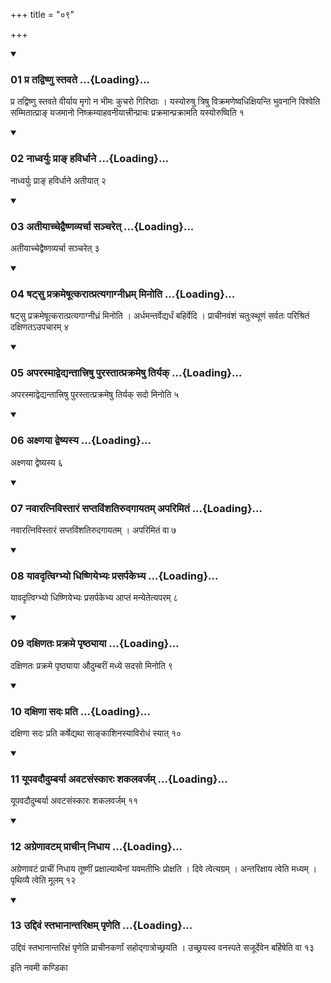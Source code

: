 +++
title = "०९"

+++

<div class="js_include" includetitle="true" newlevelforh1="3" unfilled="" url="/vedAH_yajuH/taittirIyam/sUtram/ApastambaH/shrautam/vishvAsa-prastutiH/11/09/01_pra_tadviShNu_stavate.md">
<details open><summary><h3>01 प्र तद्विष्णु स्तवते ...{Loading}...</h3></summary>

प्र तद्विष्णु स्तवते वीर्याय मृगो न भीमः कुचरो गिरिष्ठाः । यस्योरुषु त्रिषु विक्रमणेष्वधिक्षियन्ति भुवनानि विश्वेति सम्मितात्प्राङ् यजमानो निष्क्रम्याहवनीयात्त्रीन्प्राचः प्रक्रमान्प्रक्रामति यस्योरुष्विति १
</details>
</div>

<div class="js_include collapsed" newlevelforh1="4" title="सर्वाष् टीकाः" url="/vedAH_yajuH/taittirIyam/sUtram/ApastambaH/shrautam/sarvASh_TIkAH/11/09/01_pra_tadviShNu_stavate.md"> </div>



<div class="js_include collapsed" newlevelforh1="4" title="मूलम्" url="/vedAH_yajuH/taittirIyam/sUtram/ApastambaH/shrautam/mUlam/11/09/01_pra_tadviShNu_stavate.md"> </div>


<div class="js_include" includetitle="true" newlevelforh1="3" unfilled="" url="/vedAH_yajuH/taittirIyam/sUtram/ApastambaH/shrautam/vishvAsa-prastutiH/11/09/02_nAdhvaryuH_prA~N_havirdhAne.md">
<details open><summary><h3>02 नाध्वर्युः प्राङ् हविर्धाने ...{Loading}...</h3></summary>

नाध्वर्युः प्राङ् हविर्धाने अतीयात् २
</details>
</div>

<div class="js_include collapsed" newlevelforh1="4" title="सर्वाष् टीकाः" url="/vedAH_yajuH/taittirIyam/sUtram/ApastambaH/shrautam/sarvASh_TIkAH/11/09/02_nAdhvaryuH_prA~N_havirdhAne.md"> </div>



<div class="js_include collapsed" newlevelforh1="4" title="मूलम्" url="/vedAH_yajuH/taittirIyam/sUtram/ApastambaH/shrautam/mUlam/11/09/02_nAdhvaryuH_prA~N_havirdhAne.md"> </div>


<div class="js_include" includetitle="true" newlevelforh1="3" unfilled="" url="/vedAH_yajuH/taittirIyam/sUtram/ApastambaH/shrautam/vishvAsa-prastutiH/11/09/03_atIyAchchedvaiShNavyarchA_sancharet.md">
<details open><summary><h3>03 अतीयाच्चेद्वैष्णव्यर्चा सञ्चरेत् ...{Loading}...</h3></summary>

अतीयाच्चेद्वैष्णव्यर्चा सञ्चरेत् ३
</details>
</div>

<div class="js_include collapsed" newlevelforh1="4" title="सर्वाष् टीकाः" url="/vedAH_yajuH/taittirIyam/sUtram/ApastambaH/shrautam/sarvASh_TIkAH/11/09/03_atIyAchchedvaiShNavyarchA_sancharet.md"> </div>



<div class="js_include collapsed" newlevelforh1="4" title="मूलम्" url="/vedAH_yajuH/taittirIyam/sUtram/ApastambaH/shrautam/mUlam/11/09/03_atIyAchchedvaiShNavyarchA_sancharet.md"> </div>


<div class="js_include" includetitle="true" newlevelforh1="3" unfilled="" url="/vedAH_yajuH/taittirIyam/sUtram/ApastambaH/shrautam/vishvAsa-prastutiH/11/09/04_ShaTsu_prakrameShUtkarAtpratyagAgnIdhram_minoti.md">
<details open><summary><h3>04 षट्सु प्रक्रमेषूत्करात्प्रत्यगाग्नीध्रम् मिनोति ...{Loading}...</h3></summary>

षट्सु प्रक्रमेषूत्करात्प्रत्यगाग्नीध्रं मिनोति । अर्धमन्तर्वेद्यर्धं बहिर्वेदि । प्राचीनवंशं चतुःस्थूणं सर्वतः परिश्रितं दक्षिणतऽउपचारम् ४
</details>
</div>

<div class="js_include collapsed" newlevelforh1="4" title="सर्वाष् टीकाः" url="/vedAH_yajuH/taittirIyam/sUtram/ApastambaH/shrautam/sarvASh_TIkAH/11/09/04_ShaTsu_prakrameShUtkarAtpratyagAgnIdhram_minoti.md"> </div>



<div class="js_include collapsed" newlevelforh1="4" title="मूलम्" url="/vedAH_yajuH/taittirIyam/sUtram/ApastambaH/shrautam/mUlam/11/09/04_ShaTsu_prakrameShUtkarAtpratyagAgnIdhram_minoti.md"> </div>


<div class="js_include" includetitle="true" newlevelforh1="3" unfilled="" url="/vedAH_yajuH/taittirIyam/sUtram/ApastambaH/shrautam/vishvAsa-prastutiH/11/09/05_aparasmAdvedyantAttriShu_purastAtprakrameShu_tiryak.md">
<details open><summary><h3>05 अपरस्माद्वेद्यन्तात्त्रिषु पुरस्तात्प्रक्रमेषु तिर्यक् ...{Loading}...</h3></summary>

अपरस्माद्वेद्यन्तात्त्रिषु पुरस्तात्प्रक्रमेषु तिर्यक् सदो मिनोति ५
</details>
</div>

<div class="js_include collapsed" newlevelforh1="4" title="सर्वाष् टीकाः" url="/vedAH_yajuH/taittirIyam/sUtram/ApastambaH/shrautam/sarvASh_TIkAH/11/09/05_aparasmAdvedyantAttriShu_purastAtprakrameShu_tiryak.md"> </div>



<div class="js_include collapsed" newlevelforh1="4" title="मूलम्" url="/vedAH_yajuH/taittirIyam/sUtram/ApastambaH/shrautam/mUlam/11/09/05_aparasmAdvedyantAttriShu_purastAtprakrameShu_tiryak.md"> </div>


<div class="js_include" includetitle="true" newlevelforh1="3" unfilled="" url="/vedAH_yajuH/taittirIyam/sUtram/ApastambaH/shrautam/vishvAsa-prastutiH/11/09/06_axNayA_dveShyasya.md">
<details open><summary><h3>06 अक्ष्णया द्वेष्यस्य ...{Loading}...</h3></summary>

अक्ष्णया द्वेष्यस्य ६
</details>
</div>

<div class="js_include collapsed" newlevelforh1="4" title="सर्वाष् टीकाः" url="/vedAH_yajuH/taittirIyam/sUtram/ApastambaH/shrautam/sarvASh_TIkAH/11/09/06_axNayA_dveShyasya.md"> </div>



<div class="js_include collapsed" newlevelforh1="4" title="मूलम्" url="/vedAH_yajuH/taittirIyam/sUtram/ApastambaH/shrautam/mUlam/11/09/06_axNayA_dveShyasya.md"> </div>


<div class="js_include" includetitle="true" newlevelforh1="3" unfilled="" url="/vedAH_yajuH/taittirIyam/sUtram/ApastambaH/shrautam/vishvAsa-prastutiH/11/09/07_navAratnivistAraM_saptaviMshatirudagAyatam_aparimitaM.md">
<details open><summary><h3>07 नवारत्निविस्तारं सप्तविंशतिरुदगायतम् अपरिमितं ...{Loading}...</h3></summary>

नवारत्निविस्तारं सप्तविंशतिरुदगायतम् । अपरिमितं वा ७
</details>
</div>

<div class="js_include collapsed" newlevelforh1="4" title="सर्वाष् टीकाः" url="/vedAH_yajuH/taittirIyam/sUtram/ApastambaH/shrautam/sarvASh_TIkAH/11/09/07_navAratnivistAraM_saptaviMshatirudagAyatam_aparimitaM.md"> </div>



<div class="js_include collapsed" newlevelforh1="4" title="मूलम्" url="/vedAH_yajuH/taittirIyam/sUtram/ApastambaH/shrautam/mUlam/11/09/07_navAratnivistAraM_saptaviMshatirudagAyatam_aparimitaM.md"> </div>


<div class="js_include" includetitle="true" newlevelforh1="3" unfilled="" url="/vedAH_yajuH/taittirIyam/sUtram/ApastambaH/shrautam/vishvAsa-prastutiH/11/09/08_yAvadRtvigbhyo_dhiShNiyebhyaH_prasarpakebhya.md">
<details open><summary><h3>08 यावदृत्विग्भ्यो धिष्णियेभ्यः प्रसर्पकेभ्य ...{Loading}...</h3></summary>

यावदृत्विग्भ्यो धिष्णियेभ्यः प्रसर्पकेभ्य आप्तं मन्येतेत्यपरम् ८
</details>
</div>

<div class="js_include collapsed" newlevelforh1="4" title="सर्वाष् टीकाः" url="/vedAH_yajuH/taittirIyam/sUtram/ApastambaH/shrautam/sarvASh_TIkAH/11/09/08_yAvadRtvigbhyo_dhiShNiyebhyaH_prasarpakebhya.md"> </div>



<div class="js_include collapsed" newlevelforh1="4" title="मूलम्" url="/vedAH_yajuH/taittirIyam/sUtram/ApastambaH/shrautam/mUlam/11/09/08_yAvadRtvigbhyo_dhiShNiyebhyaH_prasarpakebhya.md"> </div>


<div class="js_include" includetitle="true" newlevelforh1="3" unfilled="" url="/vedAH_yajuH/taittirIyam/sUtram/ApastambaH/shrautam/vishvAsa-prastutiH/11/09/09_daxiNataH_prakrame_pRShThyAyA.md">
<details open><summary><h3>09 दक्षिणतः प्रक्रमे पृष्ठ्याया ...{Loading}...</h3></summary>

दक्षिणतः प्रक्रमे पृष्ठ्याया औदुम्बरीं मध्ये सदसो मिनोति ९
</details>
</div>

<div class="js_include collapsed" newlevelforh1="4" title="सर्वाष् टीकाः" url="/vedAH_yajuH/taittirIyam/sUtram/ApastambaH/shrautam/sarvASh_TIkAH/11/09/09_daxiNataH_prakrame_pRShThyAyA.md"> </div>



<div class="js_include collapsed" newlevelforh1="4" title="मूलम्" url="/vedAH_yajuH/taittirIyam/sUtram/ApastambaH/shrautam/mUlam/11/09/09_daxiNataH_prakrame_pRShThyAyA.md"> </div>


<div class="js_include" includetitle="true" newlevelforh1="3" unfilled="" url="/vedAH_yajuH/taittirIyam/sUtram/ApastambaH/shrautam/vishvAsa-prastutiH/11/09/10_daxiNA_sadaH_prati.md">
<details open><summary><h3>10 दक्षिणा सदः प्रति ...{Loading}...</h3></summary>

दक्षिणा सदः प्रति कर्षेद्यथा साङ्काशिनस्याविरोधं स्यात् १०
</details>
</div>

<div class="js_include collapsed" newlevelforh1="4" title="सर्वाष् टीकाः" url="/vedAH_yajuH/taittirIyam/sUtram/ApastambaH/shrautam/sarvASh_TIkAH/11/09/10_daxiNA_sadaH_prati.md"> </div>



<div class="js_include collapsed" newlevelforh1="4" title="मूलम्" url="/vedAH_yajuH/taittirIyam/sUtram/ApastambaH/shrautam/mUlam/11/09/10_daxiNA_sadaH_prati.md"> </div>


<div class="js_include" includetitle="true" newlevelforh1="3" unfilled="" url="/vedAH_yajuH/taittirIyam/sUtram/ApastambaH/shrautam/vishvAsa-prastutiH/11/09/11_yUpavadaudumbaryA_avaTasaMskAraH_shakalavarjam.md">
<details open><summary><h3>11 यूपवदौदुम्बर्या अवटसंस्कारः शकलवर्जम् ...{Loading}...</h3></summary>

यूपवदौदुम्बर्या अवटसंस्कारः शकलवर्जम् ११
</details>
</div>

<div class="js_include collapsed" newlevelforh1="4" title="सर्वाष् टीकाः" url="/vedAH_yajuH/taittirIyam/sUtram/ApastambaH/shrautam/sarvASh_TIkAH/11/09/11_yUpavadaudumbaryA_avaTasaMskAraH_shakalavarjam.md"> </div>



<div class="js_include collapsed" newlevelforh1="4" title="मूलम्" url="/vedAH_yajuH/taittirIyam/sUtram/ApastambaH/shrautam/mUlam/11/09/11_yUpavadaudumbaryA_avaTasaMskAraH_shakalavarjam.md"> </div>


<div class="js_include" includetitle="true" newlevelforh1="3" unfilled="" url="/vedAH_yajuH/taittirIyam/sUtram/ApastambaH/shrautam/vishvAsa-prastutiH/11/09/12_agreNAvaTam_prAchIn_nidhAya.md">
<details open><summary><h3>12 अग्रेणावटम् प्राचीन् निधाय ...{Loading}...</h3></summary>

अग्रेणावटं प्राचीं निधाय तूष्णीं प्रक्षाल्याथैनां यवमतीभिः प्रोक्षति । दिवे त्वेत्यग्रम् । अन्तरिक्षाय त्वेति मध्यम् । पृथिव्यै त्वेति मूलम् १२
</details>
</div>

<div class="js_include collapsed" newlevelforh1="4" title="सर्वाष् टीकाः" url="/vedAH_yajuH/taittirIyam/sUtram/ApastambaH/shrautam/sarvASh_TIkAH/11/09/12_agreNAvaTam_prAchIn_nidhAya.md"> </div>



<div class="js_include collapsed" newlevelforh1="4" title="मूलम्" url="/vedAH_yajuH/taittirIyam/sUtram/ApastambaH/shrautam/mUlam/11/09/12_agreNAvaTam_prAchIn_nidhAya.md"> </div>


<div class="js_include" includetitle="true" newlevelforh1="3" unfilled="" url="/vedAH_yajuH/taittirIyam/sUtram/ApastambaH/shrautam/vishvAsa-prastutiH/11/09/13_uddivaM_stabhAnAntarixam_pRNeti.md">
<details open><summary><h3>13 उद्दिवं स्तभानान्तरिक्षम् पृणेति ...{Loading}...</h3></summary>

उद्दिवं स्तभानान्तरिक्षं पृणेति प्राचीनकर्णां सहोद्गात्रोच्छ्रयति । उच्छ्रयस्व वनस्पते सजूर्देवेन बर्हिषेति वा १३
</details>
</div>

<div class="js_include collapsed" newlevelforh1="4" title="सर्वाष् टीकाः" url="/vedAH_yajuH/taittirIyam/sUtram/ApastambaH/shrautam/sarvASh_TIkAH/11/09/13_uddivaM_stabhAnAntarixam_pRNeti.md"> </div>



<div class="js_include collapsed" newlevelforh1="4" title="मूलम्" url="/vedAH_yajuH/taittirIyam/sUtram/ApastambaH/shrautam/mUlam/11/09/13_uddivaM_stabhAnAntarixam_pRNeti.md"> </div>





  
इति नवमी कण्डिका 
